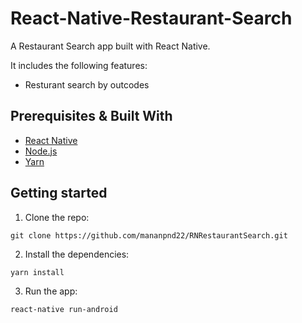 # React-Native-Restaurant-Search
A Restaurant Search app built with React Native.


It includes the following features:

- Resturant search by outcodes


## Prerequisites & Built With

- [React Native](https://facebook.github.io/react-native/)
- [Node.js](https://nodejs.org/en/)
- [Yarn](https://yarnpkg.com/en/)


## Getting started

1. Clone the repo:

```
git clone https://github.com/mananpnd22/RNRestaurantSearch.git
```

2. Install the dependencies:

```
yarn install

```

3. Run the app:

```
react-native run-android

```
